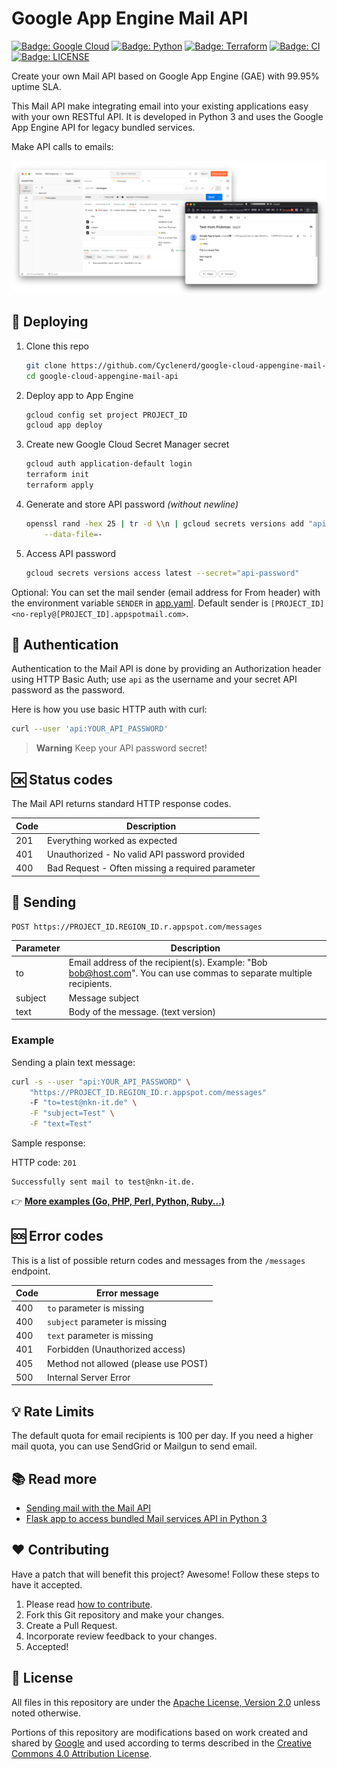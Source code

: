 # Google App Engine Mail API

[![Badge: Google Cloud](https://img.shields.io/badge/Google%20Cloud-%234285F4.svg?logo=google-cloud&logoColor=white)](https://github.com/Cyclenerd/google-cloud-appengine-mail-api#readme)
[![Badge: Python](https://img.shields.io/badge/Python-3670A0?logo=python&logoColor=ffdd54)](https://github.com/Cyclenerd/google-cloud-appengine-mail-api#readme)
[![Badge: Terraform](https://img.shields.io/badge/Terraform-%235835CC.svg?logo=terraform&logoColor=white)](https://github.com/Cyclenerd/google-cloud-appengine-mail-api#readme)
[![Badge: CI](https://github.com/Cyclenerd/google-cloud-appengine-mail-api/actions/workflows/ci.yml/badge.svg)](https://github.com/Cyclenerd/google-cloud-appengine-mail-api/actions/workflows/ci.yml)
[![Badge: LICENSE](https://img.shields.io/github/license/cyclenerd/google-cloud-appengine-mail-api)](https://github.com/Cyclenerd/google-cloud-appengine-mail-api/blob/master/LICENSE)

Create your own Mail API based on Google App Engine (GAE) with 99.95% uptime SLA.

This Mail API make integrating email into your existing applications easy with your own RESTful API.
It is developed in Python 3 and uses the Google App Engine API for legacy bundled services.

Make API calls to emails:

![Screenshot: Postman Mail API and Google Mail](./img/api-to-mail.png)


## 🏃 Deploying

1. Clone this repo
    ```bash
    git clone https://github.com/Cyclenerd/google-cloud-appengine-mail-api.git
    cd google-cloud-appengine-mail-api
1. Deploy app to App Engine
    ```bash
    gcloud config set project PROJECT_ID
    gcloud app deploy
    ```
1. Create new Google Cloud Secret Manager secret
    ```bash
    gcloud auth application-default login
    terraform init
    terraform apply
    ````
1. Generate and store API password *(without newline)*
    ```bash
    openssl rand -hex 25 | tr -d \\n | gcloud secrets versions add "api-password" \
        --data-file=-
    ```
1. Access API password
    ```bash
    gcloud secrets versions access latest --secret="api-password"
    ```

Optional:
You can set the mail sender (email address for From header) with the environment variable `SENDER` in [app.yaml](./app.yaml).
Default sender is `[PROJECT_ID] <no-reply@[PROJECT_ID].appspotmail.com>`.


## 🔑 Authentication

Authentication to the Mail API is done by providing an Authorization header using HTTP Basic Auth; use `api` as the username and your secret API password as the password.

Here is how you use basic HTTP auth with curl:

```bash
curl --user 'api:YOUR_API_PASSWORD'
```

> **Warning**
> Keep your API password secret! 


## 🆗 Status codes

The Mail API returns standard HTTP response codes.

| Code | Description                                      |
|------|--------------------------------------------------|
| 201  | Everything worked as expected                    |
| 401  | Unauthorized - No valid API password provided    |
| 400  | Bad Request - Often missing a required parameter |


## 📨 Sending

```text
POST https://PROJECT_ID.REGION_ID.r.appspot.com/messages
```

| Parameter | Description |
|-----------|-------------|
| to        | Email address of the recipient(s). Example: "Bob <bob@host.com>". You can use commas to separate multiple recipients. |
| subject   | Message subject | 
| text      | Body of the message. (text version) |


### Example

Sending a plain text message:

```bash
curl -s --user "api:YOUR_API_PASSWORD" \
    "https://PROJECT_ID.REGION_ID.r.appspot.com/messages"
    -F "to=test@nkn-it.de" \
    -F "subject=Test" \
    -F "text=Test"
```

Sample response:

HTTP code: `201`

```text
Successfully sent mail to test@nkn-it.de.
```

👉 **[More examples (Go, PHP, Perl, Python, Ruby...)](./examples/)**


## 🆘 Error codes

This is a list of possible return codes and messages from the `/messages` endpoint.

| Code | Error message                        |
|------|--------------------------------------|
| 400  | `to` parameter is missing            |
| 400  | `subject` parameter is missing       |
| 400  | `text` parameter is missing          |
| 401  | Forbidden (Unauthorized access)      |
| 405  | Method not allowed (please use POST) |
| 500  | Internal Server Error                |


## 💡 Rate Limits

The default quota for email recipients is 100 per day.
If you need a higher mail quota, you can use SendGrid or Mailgun to send email.


## 📚 Read more

* [Sending mail with the Mail API](https://cloud.google.com/appengine/docs/standard/services/mail/sending-mail-with-mail-api)
* [Flask app to access bundled Mail services API in Python 3](
https://github.com/GoogleCloudPlatform/python-docs-samples/tree/main/appengine/standard_python3/bundled-services/mail/flask)


## ❤️ Contributing

Have a patch that will benefit this project?
Awesome! Follow these steps to have it accepted.

1. Please read [how to contribute](CONTRIBUTING.md).
1. Fork this Git repository and make your changes.
1. Create a Pull Request.
1. Incorporate review feedback to your changes.
1. Accepted!


## 📜 License

All files in this repository are under the [Apache License, Version 2.0](LICENSE) unless noted otherwise.

Portions of this repository are modifications based on work created and shared by [Google](https://developers.google.com/readme/policies)
and used according to terms described in the [Creative Commons 4.0 Attribution License](https://creativecommons.org/licenses/by/4.0/).